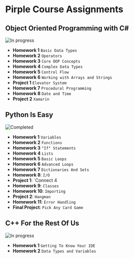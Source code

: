# Pirple Course Assignments

## Object Oriented Programming with C#
![In progress](https://img.shields.io/badge/-Studying-blueviolet.svg)

* **Homework 1** `Basic Data Types`
* **Homework 2** `Operators`
* **Homework 3** `Core OOP Concepts`
* **Homework 4** `Complex Data Types`
* **Homework 5** `Control Flow`
* **Homework 6** `Working with Arrays and Strings`
* **Project 1** `Elevator System`
* **Homework 7** `Procedural Programming`
* **Homework 8** `Date and Time`
* **Project 2** `Xamarin`


## Python Is Easy
![Completed](https://img.shields.io/badge/-Completed-blueviolet.svg)

* **Homework 1** `Variables`
* **Homework 2** `Functions`
* **Homework 3** `"If" Statements`
* **Homework 4** `Lists`
* **Homework 5** `Basic Loops`
* **Homework 6** `Advanced Loops`
* **Homework 7** `Dictionaries And Sets`
* **Homework 8**: `I/O`
* **Project 1**: `Connect 4
* **Homework 9**: `Classes`
* **Homework 10**: `Importing`
* **Project 2**: `Hangman`
* **Homework 11**: `Error Handling`
* **Final Project**: `Pick Any Card Game`


## C++ For the Rest Of Us
![In progress](https://img.shields.io/badge/-Studying-blueviolet.svg)

* **Homework 1** `Getting To Know Your IDE`
* **Homework 2** `Data Types and Variables`

